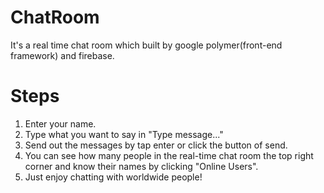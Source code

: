 # ChatRoom
It's a real time chat room which built by google polymer(front-end framework) and firebase.
# Steps
<ol>
<li>Enter your name.</li>
<li>Type what you want to say in "Type message..."</li>
<li>Send out the messages by tap enter or click the button of send.</li>
<li>You can see how many people in the real-time chat room the top right corner and know their names by clicking "Online Users".</li>
<li>Just enjoy chatting with worldwide people!</li>
</ol>
